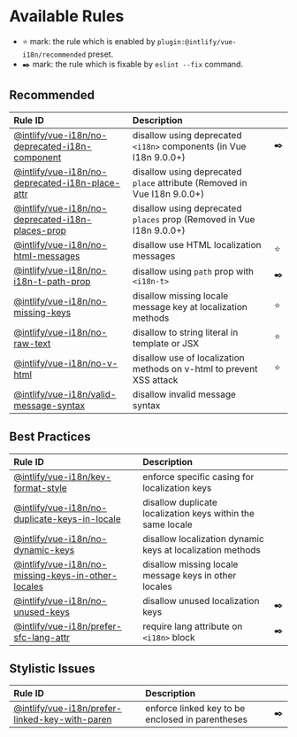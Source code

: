 # Available Rules

- :star: mark: the rule which is enabled by `plugin:@intlify/vue-i18n/recommended` preset.
- :black_nib: mark: the rule which is fixable by `eslint --fix` command.

## Recommended

<!--prettier-ignore-->
| Rule ID | Description |    |
|:--------|:------------|:---|
| [@intlify/vue-i18n/<wbr>no-deprecated-i18n-component](./no-deprecated-i18n-component.html) | disallow using deprecated `<i18n>` components (in Vue I18n 9.0.0+) | :black_nib: |
| [@intlify/vue-i18n/<wbr>no-deprecated-i18n-place-attr](./no-deprecated-i18n-place-attr.html) | disallow using deprecated `place` attribute (Removed in Vue I18n 9.0.0+) |  |
| [@intlify/vue-i18n/<wbr>no-deprecated-i18n-places-prop](./no-deprecated-i18n-places-prop.html) | disallow using deprecated `places` prop (Removed in Vue I18n 9.0.0+) |  |
| [@intlify/vue-i18n/<wbr>no-html-messages](./no-html-messages.html) | disallow use HTML localization messages | :star: |
| [@intlify/vue-i18n/<wbr>no-i18n-t-path-prop](./no-i18n-t-path-prop.html) | disallow using `path` prop with `<i18n-t>` | :black_nib: |
| [@intlify/vue-i18n/<wbr>no-missing-keys](./no-missing-keys.html) | disallow missing locale message key at localization methods | :star: |
| [@intlify/vue-i18n/<wbr>no-raw-text](./no-raw-text.html) | disallow to string literal in template or JSX | :star: |
| [@intlify/vue-i18n/<wbr>no-v-html](./no-v-html.html) | disallow use of localization methods on v-html to prevent XSS attack | :star: |
| [@intlify/vue-i18n/<wbr>valid-message-syntax](./valid-message-syntax.html) | disallow invalid message syntax |  |

## Best Practices

<!--prettier-ignore-->
| Rule ID | Description |    |
|:--------|:------------|:---|
| [@intlify/vue-i18n/<wbr>key-format-style](./key-format-style.html) | enforce specific casing for localization keys |  |
| [@intlify/vue-i18n/<wbr>no-duplicate-keys-in-locale](./no-duplicate-keys-in-locale.html) | disallow duplicate localization keys within the same locale |  |
| [@intlify/vue-i18n/<wbr>no-dynamic-keys](./no-dynamic-keys.html) | disallow localization dynamic keys at localization methods |  |
| [@intlify/vue-i18n/<wbr>no-missing-keys-in-other-locales](./no-missing-keys-in-other-locales.html) | disallow missing locale message keys in other locales |  |
| [@intlify/vue-i18n/<wbr>no-unused-keys](./no-unused-keys.html) | disallow unused localization keys | :black_nib: |
| [@intlify/vue-i18n/<wbr>prefer-sfc-lang-attr](./prefer-sfc-lang-attr.html) | require lang attribute on `<i18n>` block | :black_nib: |

## Stylistic Issues

<!--prettier-ignore-->
| Rule ID | Description |    |
|:--------|:------------|:---|
| [@intlify/vue-i18n/<wbr>prefer-linked-key-with-paren](./prefer-linked-key-with-paren.html) | enforce linked key to be enclosed in parentheses | :black_nib: |
